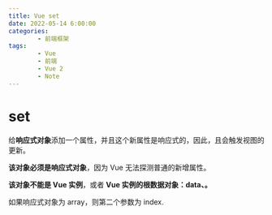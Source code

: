```yaml
---
title: Vue set
date: 2022-05-14 6:00:00
categories:
        - 前端框架
tags:
        - Vue
        - 前端
        - Vue 2
        - Note
---
```


# set

给**响应式对象**添加一个属性，并且这个新属性是响应式的，因此，且会触发视图的更新。

**该对象必须是响应式对象**，因为 Vue 无法探测普通的新增属性。

**该对象不能是 Vue 实例**，或者 **Vue 实例的根数据对象：data、。**

如果响应式对象为 array，则第二个参数为 index.
